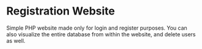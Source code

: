 # Registration Website
Simple PHP website made only for login and register purposes. You can also visualize the entire database from within the website, and delete users as well.
